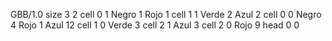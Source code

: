 <gs-board without-header> GBB/1.0
size 3 2
cell 0 1 Negro 1 Rojo 1
cell 1 1 Verde 2 Azul 2
cell 0 0 Negro 4 Rojo 1 Azul 12 
cell 1 0 Verde 3
cell 2 1 Azul 3
cell 2 0 Rojo 9
head 0 0 </gs-board>